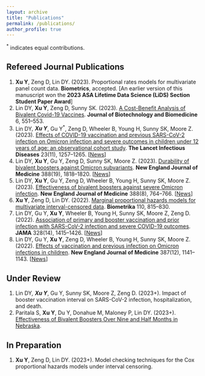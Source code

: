 ```yaml
---
layout: archive
title: "Publications"
permalink: /publications/
author_profile: true
---
```


<sup>*</sup> indicates equal contributions.

## Refereed Journal Publications
1. **Xu Y**, Zeng D, Lin DY. (2023). Proportional rates models for multivariate panel count data. **Biometrics**, accepted. [An earlier version of this manuscript won the **2023 ASA Lifetime Data Science (LiDS) Section Student Paper Award**]
2. Lin DY, **Xu Y**, Zeng D, Sunny SK. (2023). [A Cost-Benefit Analysis of Bivalent Covid-19 Vaccines](https://www.fortunejournals.com/articles/a-costbenefit-analysis-of-bivalent-covid19-vaccines.html). **Journal of Biotechnology and Biomedicine** 6, 551–553.
3. Lin DY<sup>*</sup>, **Xu Y**<sup>*</sup>, Gu Y<sup>*</sup>, Zeng D, Wheeler B, Young H, Sunny SK, Moore Z. (2023). [Effects of COVID-19 vaccination and previous SARS-CoV-2 infection on Omicron infection and severe outcomes in children under 12 years of age: an observational cohort study](https://www.thelancet.com/journals/laninf/article/PIIS1473-3099(23)00272-4/fulltext). **The Lancet Infectious Diseases** 23(11), 1257–1265. \[[News](https://www.altmetric.com/details/150195124/news?src=bookmarklet)\]
4. Lin DY, **Xu Y**, Gu Y, Zeng D, Sunny SK, Moore Z. (2023). [Durability of bivalent boosters against Omicron subvariants](https://www.nejm.org/doi/full/10.1056/NEJMc2302462). **New England Journal of Medicine** 388(19), 1818–1820. \[[News](https://www.altmetric.com/details/145643558/news?src=bookmarklet)\]
5. Lin DY, **Xu Y**, Gu Y, Zeng D, Wheeler B, Young H, Sunny SK, Moore Z. (2023). [Effectiveness of bivalent boosters against severe Omicron infection](https://www.nejm.org/doi/full/10.1056/NEJMc2215471). **New England Journal of Medicine** 388(8), 764–766. \[[News](https://www.altmetric.com/details/141787740/news?src=bookmarklet)\]
6. **Xu Y**, Zeng D, Lin DY. (2022). [Marginal proportional hazards models for multivariate interval-censored data](https://academic.oup.com/biomet/article-abstract/110/3/815/6794202). **Biometrika** 110, 815–830.
7. Lin DY, Gu Y, **Xu Y**, Wheeler B, Young H, Sunny SK, Moore Z, Zeng D. (2022). [Association of primary and booster vaccination and prior infection with SARS-CoV-2 infection and severe COVID-19 outcomes](https://jamanetwork.com/journals/jama/article-abstract/2796893). **JAMA** 328(14), 1415–1426. \[[News](https://www.altmetric.com/details/136446237/news?src=bookmarklet)\]
8. Lin DY, Gu Y, **Xu Y**, Zeng D, Wheeler B, Young H, Sunny SK, Moore Z. (2022). [Effects of vaccination and previous infection on Omicron infections in children](https://www.nejm.org/doi/full/10.1056/NEJMc2209371). **New England Journal of Medicine** 387(12), 1141–1143. \[[News](https://www.altmetric.com/details/135646402/news?src=bookmarklet)\]

## Under Review
1. Lin DY<sup>*</sup>, **Xu Y**<sup>*</sup>, Gu Y, Sunny SK, Moore Z, Zeng D. (2023+). Impact of booster vaccination interval on SARS-CoV-2 infection, hospitalization, and death.
1. Paritala S, **Xu Y**, Du Y, Donahue M, Maloney P, Lin DY. (2023+). [Effectiveness of Bivalent Boosters Over Nine and Half Months in Nebraska](https://www.medrxiv.org/content/10.1101/2023.12.03.23299338v1).

## In Preparation
1. **Xu Y**, Zeng D, Lin DY. (2023+). Model checking techniques for the Cox proportional hazards models under interval censoring.
